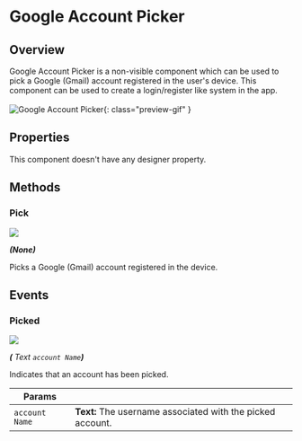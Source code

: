 # Google Account Picker

## Overview
Google Account Picker is a non-visible component which can be used to pick a Google (Gmail) account registered in the user's device. This component can be used to create a login/register like system in the app.
<br><br>
![Google Account Picker](/assets/images/google/preview.gif){: class="preview-gif" }


## Properties
This component doesn't have any designer property.



## Methods


### Pick

![](/assets/images/google/m_pick.png)

_**\(**None**\)**_

Picks a Google (Gmail) account registered in the device.


## Events

### Picked

![](/assets/images/google/e_picked.png)

_**\(** Text `account Name`**\)**_

Indicates that an account has been picked.

Params               | []()
-------------------- | ---------- 
`account Name`           | **Text:**  The username associated with the picked account.
